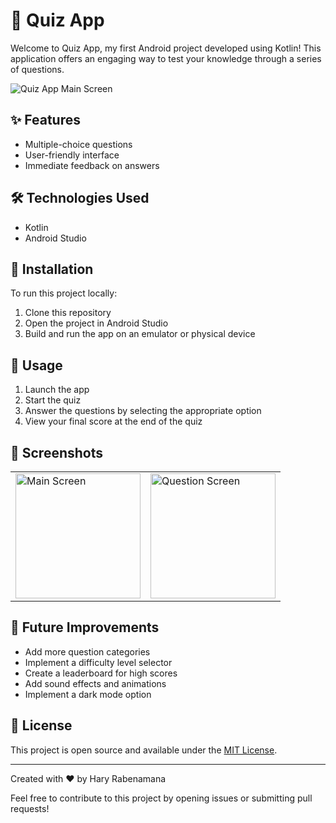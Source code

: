# 🧠 Quiz App

Welcome to Quiz App, my first Android project developed using Kotlin! This application offers an engaging way to test your knowledge through a series of questions.

![Quiz App Main Screen](https://github.com/user-attachments/assets/5500b847-4b22-44b6-b34a-28e03bc1eba7)

## ✨ Features

- Multiple-choice questions
- User-friendly interface
- Immediate feedback on answers

## 🛠 Technologies Used

- Kotlin
- Android Studio

## 📲 Installation

To run this project locally:

1. Clone this repository
2. Open the project in Android Studio
3. Build and run the app on an emulator or physical device

## 🚀 Usage

1. Launch the app
2. Start the quiz
3. Answer the questions by selecting the appropriate option
4. View your final score at the end of the quiz

## 📸 Screenshots

<table>
  <tr>
    <td><img src="https://github.com/user-attachments/assets/5500b847-4b22-44b6-b34a-28e03bc1eba7" alt="Main Screen" width="200"/></td>
    <td><img src="https://github.com/user-attachments/assets/fe1503bf-f601-4c42-a3db-7d7ebcab5001" alt="Question Screen" width="200"/></td>
  </tr>
</table>

## 🔮 Future Improvements

- Add more question categories
- Implement a difficulty level selector
- Create a leaderboard for high scores
- Add sound effects and animations
- Implement a dark mode option

## 📄 License

This project is open source and available under the [MIT License](LICENSE).

---

Created with ❤️ by Hary Rabenamana

Feel free to contribute to this project by opening issues or submitting pull requests!
